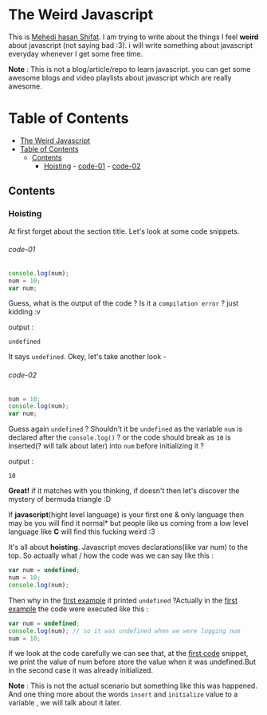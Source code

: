 # The Weird Javascript

This is [Mehedi hasan Shifat](https://www.github.com/jspw). I am trying to write about the things I feel **weird** about javascript (not saying bad :3). i will write something about javascript everyday whenever I get some free time.

**Note** : This is not a blog/article/repo to learn javascript. you can get some awesome blogs and video playlists about javascript which are really awesome.

# Table of Contents

- [The Weird Javascript](#the-weird-javascript)
- [Table of Contents](#table-of-contents)
  - [Contents](#contents)
    - [Hoisting](#hoisting)
          - [code-01](#code-01)
          - [code-02](#code-02)

## Contents

### Hoisting

At first forget about the section title. Let's look at some code snippets.

###### code-01

```js
console.log(num);
num = 10;
var num;
```

Guess, what is the output of the code ?
Is it a `compilation error` ? just kidding :v

output :

```
undefined
```

It says `undefined`. Okey, let's take another look -

###### code-02

```js
num = 10;
console.log(num);
var num;
```

Guess again `undefined` ? Shouldn't it be `undefined` as the variable `num` is declared after the `console.log()` ? or the code should break as `10` is inserted(? will talk about later) into `num` before initializing it ?

output :

```
10
```

**Great!** if it matches with you thinking, if doesn't then let's discover the mystery of bermuda triangle :D

If **javascript**(hight level language) is your first one & only language then may be you will find it normal\* but people like us coming from a low level language like **C** will find this fucking weird :3

It's all about **hoisting**. Javascript moves declarations(like var num) to the top. So actually what / how the code was we can say like this :

```js
var num = undefined;
num = 10;
console.log(num);
```

Then why in the [first example](#code-01) it printed `undefined` ?Actually in the [first example](#code-02) the code were executed like this :

```js
var num = undefined;
console.log(num); // so it was undefined when we were logging num
num = 10;
```

If we look at the code carefully we can see that, at the [first code](#code-01) snippet, we print the value of num before store the value when it was undefined.But in the second case it was already initialized.

**Note** : This is not the actual scenario but something like this was happened. And one thing more about the words `insert` and `initialize` value to a variable , we will talk about it later.
